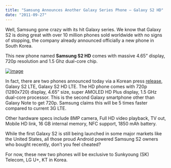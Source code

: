 ```yaml
---
title: "Samsung Announces Another Galaxy Series Phone – Galaxy S2 HD"
date: "2011-09-27"
---
```


Well, Samsung gone crazy with its hit Galaxy series. We know that Galaxy S2 is doing great with over 10 million phones sold worldwide with no signs of stopping, the company already announced officially a new phone in South Korea.

This new phone named **Samsung S2 HD** comes with massive 4.65” display, 720p resolution and 1.5 Ghz dual-core chip.

[![image](http://lh4.ggpht.com/-28QGRsanVyQ/ToFFSRrpd0I/AAAAAAAAFwU/hNqYeLHSSYk/image_thumb%25255B2%25255D.png?imgmax=800 "image")](http://lh3.ggpht.com/-7F8m4Hwzn7U/ToFFRC45V4I/AAAAAAAAFwQ/ZD70AIiJ3DA/s1600-h/image%25255B4%25255D.png)

In fact, there are two phones announced today via a Korean press [release](http://www.samsungtomorrow.com/1695), Galaxy S2 LTE, Galaxy S2 HD LTE. The HD phone comes with 720p (1280x720) display, 4.65” size, super AMOLED HD Plus display, 1.5 GHz dual-core processor. This is the second Galaxy smartphone other than Galaxy Note to get 720p. Samsung claims this will be 5 times faster compared to current 3G LTE.

Other hardware specs include 8MP camera, Full HD video playback, TV out, Mobile HD link, 16 GB internal memory, NFC support, 1850 mAh battery.

While the first Galaxy S2 is still being launched in some major markets like the United States, all those proud Android powered Samsung S2 owners who bought recently, don’t you feel cheated?

For now, these new two phones will be exclusive to Sunkyoung (SK) Telecom, LG U+, KT in Korea.
